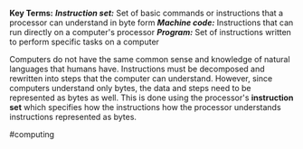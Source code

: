 **Key Terms:**
***Instruction set:*** Set of basic commands or instructions that a processor can understand in byte form
***Machine code:*** Instructions that can run directly on a computer's processor
***Program:*** Set of instructions written to perform specific tasks on a computer

Computers do not have the same common sense and knowledge of natural languages that humans have. Instructions must be decomposed and rewritten into steps that the computer can understand.
However, since computers understand only bytes, the data and steps need to be represented as bytes as well.
This is done using the processor's **instruction set** which specifies how the instructions how the processor understands instructions represented as bytes.

#computing 